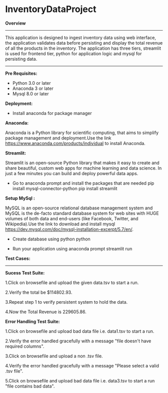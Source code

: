 # InventoryDataProject

**Overview**

------------
This application is designed to ingest inventory data using web interface, the application validates data before persisting and display the total revenue of all the products in the inventory.
The application has three tiers, streamlit is used for frontend tier, python for application logic and mysql for persisting data.

------------



**Pre Requisites:**
- Python 3.0 or later
- Anaconda 3 or later
- Mysql 8.0 or later

**Deployment:**
- Install anaconda for package manager


**Anaconda:**

Anaconda is a Python library for scientific computing, that aims to simplify package management and deployment.Use the link https://www.anaconda.com/products/individual to install Anaconda.

**Streamlit:**

Streamlit is an open-source Python library that makes it easy to create and share beautiful, custom web apps for machine learning and data science. In just a few minutes you can build and deploy powerful data apps.

- Go to anaconda prompt and install the packages that are needed
            pip install mysql-connector-python
            pip install streamlit
			
**Setup MySql :**

MySQL is an open-source relational database management system and MySQL is the de-facto standard database system for web sites with HUGE volumes of both data and end-users (like Facebook, Twitter, and Wikipedia).Use the link to download and install mysql https://dev.mysql.com/doc/mysql-installation-excerpt/5.7/en/.

- Create database using python
           python <location of db python app>

- Run your application using anaconda prompt
          streamlit run <location of main python app>

**Test Cases:**

------------

**Sucess Test Suite:**

1.Click on browsefile and upload the given data.tsv to start a run. 

2.Verify the total be $114802.93.

3.Repeat step 1 to verify persistent system to hold the data.

4.Now the Total Revenue is 229605.86. 

**Error Handling Test Suite:**

1.Click on browsefile and upload bad data file i.e. data1.tsv to start a run.

2.Verify the error handled gracefully with a message "file doesn't have required columns".

3.Click on browsefile and upload a non .tsv file.

4.Verify the error handled gracefully with a message "Please select a valid .tsv file".

5.Click on browsefile and upload bad data file i.e. data3.tsv to start a run "file contains bad data".

